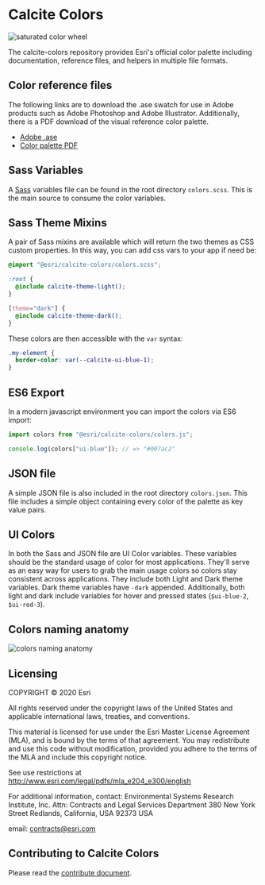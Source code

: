 # Calcite Colors

![saturated color wheel](https://raw.githubusercontent.com/Esri/calcite-colors/master/resources/saturated-graph.png)

The calcite-colors repository provides Esri's official color palette including documentation, reference files, and helpers in multiple file formats.

## Color reference files
The following links are to download the .ase swatch for use in Adobe products such as Adobe Photoshop and Adobe Illustrator. Additionally, there is a PDF download of the visual reference color palette.

- [Adobe .ase](https://github.com/Esri/calcite-colors/raw/master/resources/colors.ase)
- [Color palette PDF](https://github.com/Esri/calcite-colors/raw/master/resources/colors.pdf)

## Sass Variables
A [Sass](http://sass-lang.com/) variables file can be found in the root directory `colors.scss`.  This is the main source to consume the color variables.

## Sass Theme Mixins
A pair of Sass mixins are available which will return the two themes as CSS custom properties. In this way, you can add css vars to your app if need be:

```scss
@import "@esri/calcite-colors/colors.scss";

:root {
  @include calcite-theme-light();
}

[theme="dark"] {
  @include calcite-theme-dark();
}
```

These colors are then accessible with the `var` syntax:

```css
.my-element {
  border-color: var(--calcite-ui-blue-1);
}
```

## ES6 Export
In a modern javascript environment you can import the colors via ES6 import:

```js
import colors from "@esri/calcite-colors/colors.js";

console.log(colors["ui-blue"]); // => "#007ac2"
```

## JSON file
A simple JSON file is also included in the root directory `colors.json`. This file includes a simple object containing every color of the palette as key value pairs.

## UI Colors
In both the Sass and JSON file are UI Color variables. These variables should be the standard usage of color for most applications. They'll serve as an easy way for users to grab the main usage colors so colors stay consistent across applications. They include both Light and Dark theme variables. Dark theme variables have `-dark` appended. Additionally, both light and dark include variables for hover and pressed states (`$ui-blue-2`, `$ui-red-3`). 

## Colors naming anatomy
![colors naming anatomy](https://raw.githubusercontent.com/Esri/calcite-colors/master/resources/colors-naming-anatomy.png)

## Licensing
COPYRIGHT © 2020 Esri

All rights reserved under the copyright laws of the United States
and applicable international laws, treaties, and conventions.

This material is licensed for use under the Esri Master License
Agreement (MLA), and is bound by the terms of that agreement.
You may redistribute and use this code without modification,
provided you adhere to the terms of the MLA and include this
copyright notice.

See use restrictions at http://www.esri.com/legal/pdfs/mla_e204_e300/english

For additional information, contact:
Environmental Systems Research Institute, Inc.
Attn: Contracts and Legal Services Department
380 New York Street
Redlands, California, USA 92373
USA

email: contracts@esri.com

## Contributing to Calcite Colors
Please read the [contribute document](CONTRIBUTE.md).
